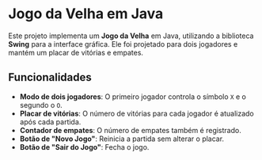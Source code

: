 # Jogo da Velha em Java

Este projeto implementa um **Jogo da Velha** em Java, utilizando a biblioteca **Swing** para a interface gráfica. Ele foi projetado para dois jogadores e mantém um placar de vitórias e empates.

## Funcionalidades

- **Modo de dois jogadores**: O primeiro jogador controla o símbolo `X` e o segundo o `O`.
- **Placar de vitórias**: O número de vitórias para cada jogador é atualizado após cada partida.
- **Contador de empates**: O número de empates também é registrado.
- **Botão de "Novo Jogo"**: Reinicia a partida sem alterar o placar.
- **Botão de "Sair do Jogo"**: Fecha o jogo.
